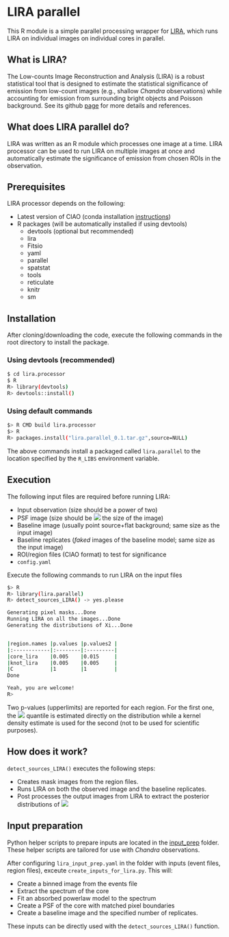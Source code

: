 # LIRA parallel

This R module is a simple parallel processing wrapper for [LIRA](https://github.com/astrostat/LIRA), which runs LIRA on individual images on individual cores in parallel.

## What is LIRA?
The Low-counts Image Reconstruction and Analysis (LIRA) is a robust statistical tool that is designed to estimate the statistical significance of emission from low-count images (e.g., shallow *Chandra* observations) while accounting for emission from surrounding bright objects and Poisson background. See its github [page](https://github.com/astrostat/LIRA) for more details and references. 

## What does LIRA parallel do?
LIRA was written as an R module which processes one image at a time. LIRA processor can be used to run LIRA on multiple images at once and automatically estimate the significance of emission from chosen ROIs in the observation.

## Prerequisites
LIRA processor depends on the following:
* Latest version of CIAO (conda installation [instructions](https://cxc.harvard.edu/ciao/download/conda.html))
* R packages (will be automatically installed if using devtools)
    * devtools (optional but recommended)
    * lira
    * Fitsio
    * yaml
    * parallel
    * spatstat
    * tools
    * reticulate
    * knitr
    * sm
    


## Installation 
After cloning/downloading the code, execute the following commands in the root directory to install the package.

### Using devtools (recommended)

```bash
$ cd lira.processor
$ R
R> library(devtools)
R> devtools::install() 
```

### Using default commands
```bash
$> R CMD build lira.processor
$> R
R> packages.install("lira.parallel_0.1.tar.gz",source=NULL)
```

The above commands install a packaged called ```lira.parallel``` to the location specified by the ```R_LIBS``` environment variable.

## Execution
The following input files are required before running LIRA:
* Input observation (size should be a power of two)
* PSF image (size should be <img src="https://render.githubusercontent.com/render/math?math=\leq"> the size of the image)
* Baseline image (usually point source+flat background; same size as the input image)
* Baseline replicates (*faked* images of the baseline model; same size as the input image)
* ROI/region files (CIAO format) to test for significance
* ```config.yaml```

Execute the following commands to run LIRA on the input files
```bash
$> R
R> library(lira.parallel)
R> detect_sources_LIRA() -> yes.please

Generating pixel masks...Done
Running LIRA on all the images...Done
Generating the distributions of Xi...Done


|region.names |p.values |p.values2 |
|:------------|:--------|:---------|
|core_lira    |0.005    |0.015     |
|knot_lira    |0.005    |0.005     |
|C            |1        |1         |
Done

Yeah, you are welcome!
R>
```
Two p-values (upperlimits) are reported for each region. For the first one, the <img src="https://render.githubusercontent.com/render/math?math=1-\gamma"> quantile is estimated directly on the distribution while a kernel density estimate is used for the second (not to be used for scientific purposes).

## How does it work?
```detect_sources_LIRA()``` executes the following steps:
* Creates mask images from the region files.
* Runs LIRA on both the observed image and the baseline replicates. 
* Post processes the output images from LIRA to extract the posterior distributions of <img src="https://render.githubusercontent.com/render/math?math=\xi">

## Input preparation
Python helper scripts to prepare inputs are located in the [input_prep](input_prep/) folder. These helper scripts are tailored for use with *Chandra* observations.

 After configuring ```lira_input_prep.yaml``` in the folder with inputs (event files, region files), exceute ```create_inputs_for_lira.py```. This will:
* Create a binned image from the events file
* Extract the spectrum of the core
* Fit an absorbed powerlaw model to the spectrum
* Create a PSF of the core with matched pixel boundaries
* Create a baseline image and the specified number of replicates.

These inputs can be directly used with the ```detect_sources_LIRA()``` function.










